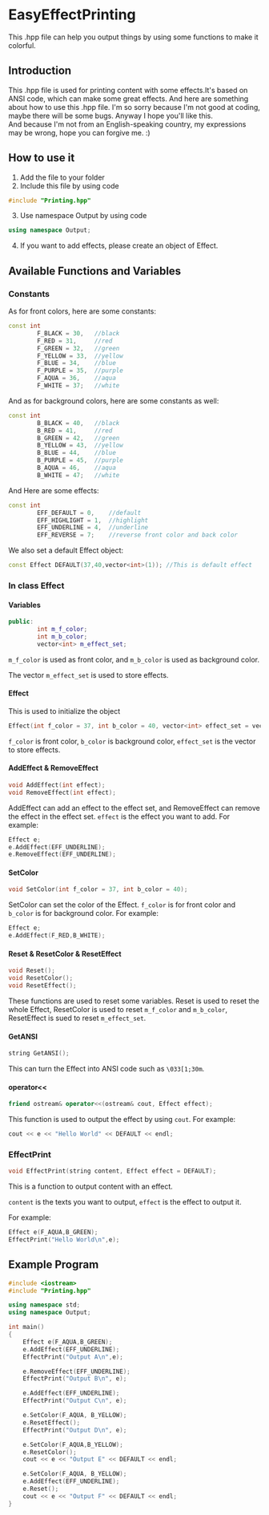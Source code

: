 # EasyEffectPrinting
This .hpp file can help you output things by using some functions to make it colorful. 

## Introduction
This .hpp file is used for printing content with some effects.It's based on ANSI code, which can make some great effects. And here are something about how to use this .hpp file.
I'm so sorry because I'm not good at coding, maybe there will be some bugs. Anyway I hope you'll like this.  
And because I'm not from an English-speaking country, my expressions may be wrong, hope you can forgive me. :)

## How to use it
1. Add the file to your folder
2. Include this file by using code 
```C++
#include "Printing.hpp"
```
3. Use namespace Output by using code 
```C++
using namespace Output;
```
4. If you want to add effects, please create an object of Effect.

## Available Functions and Variables
### Constants
As for front colors, here are some constants:
```C++
const int
		F_BLACK = 30,   //black
		F_RED = 31,     //red
		F_GREEN = 32,   //green
		F_YELLOW = 33,  //yellow
		F_BLUE = 34,    //blue
		F_PURPLE = 35,  //purple
		F_AQUA = 36,    //aqua
		F_WHITE = 37;   //white
```

And as for background colors, here are some constants as well:
```C++
const int
		B_BLACK = 40,   //black
		B_RED = 41,     //red
		B_GREEN = 42,   //green
		B_YELLOW = 43,  //yellow
		B_BLUE = 44,    //blue
		B_PURPLE = 45,  //purple
		B_AQUA = 46,    //aqua
		B_WHITE = 47;   //white
```

And Here are some effects:
```C++
const int
		EFF_DEFAULT = 0,    //default
		EFF_HIGHLIGHT = 1,  //highlight
		EFF_UNDERLINE = 4,  //underline
		EFF_REVERSE = 7;    //reverse front color and back color
```

We also set a default Effect object:
```C++
const Effect DEFAULT(37,40,vector<int>(1)); //This is default effect
```

### In class Effect
#### Variables
```C++
public:
		int m_f_color;
		int m_b_color;
		vector<int> m_effect_set;
```
`m_f_color` is used as front color, and `m_b_color` is used as background color.

The vector `m_effect_set` is used to store effects.

#### Effect
This is used to initialize the object
```C++
Effect(int f_color = 37, int b_color = 40, vector<int> effect_set = vector<int>(1,1));
```
`f_color` is front color, `b_color` is background color, `effect_set` is the vector to store effects.

#### AddEffect & RemoveEffect
```C++
void AddEffect(int effect);
void RemoveEffect(int effect);
```
AddEffect can add an effect to the effect set, and RemoveEffect can remove the effect in the effect set.
`effect` is the effect you want to add.
For example:
```C++
Effect e;
e.AddEffect(EFF_UNDERLINE);
e.RemoveEffect(EFF_UNDERLINE);
```

#### SetColor
```C++
void SetColor(int f_color = 37, int b_color = 40);
```
SetColor can set the color of the Effect.
`f_color` is for front color and `b_color` is for background color.
For example:
```C++
Effect e;
e.AddEffect(F_RED,B_WHITE);
```

#### Reset & ResetColor & ResetEffect
```C++
void Reset();
void ResetColor();
void ResetEffect();
```
These functions are used to reset some variables.
Reset is used to reset the whole Effect,
ResetColor is used to reset `m_f_color` and `m_b_color`,
ResetEffect is sued to reset `m_effect_set`.

#### GetANSI
```C++
string GetANSI();
```
This can turn the Effect into ANSI code such as `\033[1;30m`.

#### operator<<
```C++
friend ostream& operator<<(ostream& cout, Effect effect);
```
This function is used to output the effect by using `cout`.
For example:
```C++
cout << e << "Hello World" << DEFAULT << endl;
```

### EffectPrint
```C++
void EffectPrint(string content, Effect effect = DEFAULT);
```
This is a function to output content with an effect.

`content` is the texts you want to output, `effect` is the effect to output it.

For example:
```C++
Effect e(F_AQUA,B_GREEN);
EffectPrint("Hello World\n",e);
```

## Example Program
```C++
#include <iostream>
#include "Printing.hpp"

using namespace std;
using namespace Output;

int main()
{
	Effect e(F_AQUA,B_GREEN);
	e.AddEffect(EFF_UNDERLINE);
	EffectPrint("Output A\n",e);

	e.RemoveEffect(EFF_UNDERLINE);
	EffectPrint("Output B\n", e);

	e.AddEffect(EFF_UNDERLINE);
	EffectPrint("Output C\n", e);

	e.SetColor(F_AQUA, B_YELLOW);
	e.ResetEffect();
	EffectPrint("Output D\n", e);

	e.SetColor(F_AQUA,B_YELLOW);
	e.ResetColor();
	cout << e << "Output E" << DEFAULT << endl;

	e.SetColor(F_AQUA, B_YELLOW);
	e.AddEffect(EFF_UNDERLINE);
	e.Reset();
	cout << e << "Output F" << DEFAULT << endl;
}
```
